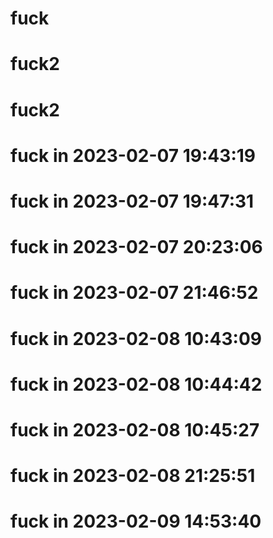 # fuck
# fuck2 
# fuck2 
# fuck in 2023-02-07 19:43:19
# fuck in 2023-02-07 19:47:31
# fuck in 2023-02-07 20:23:06
# fuck in 2023-02-07 21:46:52
# fuck in 2023-02-08 10:43:09
# fuck in 2023-02-08 10:44:42
# fuck in 2023-02-08 10:45:27
# fuck in 2023-02-08 21:25:51
# fuck in 2023-02-09 14:53:40
